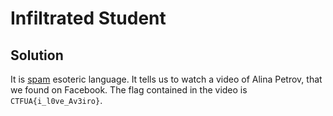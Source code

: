 # Infiltrated Student

## Solution

It is [spam](https://www.spammimic.com/decode.cgi) esoteric language. It tells us to watch a video of Alina Petrov, that we found on Facebook. The flag contained in the video is `CTFUA{i_l0ve_Av3iro}`.
